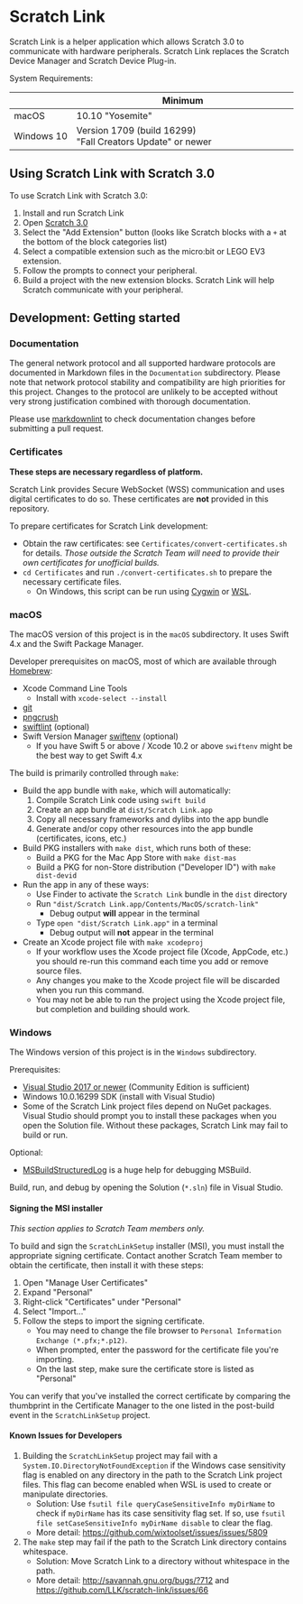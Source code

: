 # Scratch Link

Scratch Link is a helper application which allows Scratch 3.0 to communicate with hardware peripherals. Scratch Link
replaces the Scratch Device Manager and Scratch Device Plug-in.

System Requirements:

| | Minimum
| --- | ---
| macOS | 10.10 "Yosemite"
| Windows&nbsp;10 | Version&nbsp;1709 (build&nbsp;16299) "Fall&nbsp;Creators&nbsp;Update" or newer

## Using Scratch Link with Scratch 3.0

To use Scratch Link with Scratch 3.0:

1. Install and run Scratch Link
2. Open [Scratch 3.0](https://scratch.mit.edu)
3. Select the "Add Extension" button (looks like Scratch blocks with a `+` at the bottom of the block categories list)
4. Select a compatible extension such as the micro:bit or LEGO EV3 extension.
5. Follow the prompts to connect your peripheral.
6. Build a project with the new extension blocks. Scratch Link will help Scratch communicate with your peripheral.

## Development: Getting started

### Documentation

The general network protocol and all supported hardware protocols are documented in Markdown files in the
`Documentation` subdirectory. Please note that network protocol stability and compatibility are high priorities for
this project. Changes to the protocol are unlikely to be accepted without very strong justification combined with
thorough documentation.

Please use [markdownlint](https://www.npmjs.com/package/markdownlint) to check documentation changes before submitting
a pull request.

### Certificates

**These steps are necessary regardless of platform.**

Scratch Link provides Secure WebSocket (WSS) communication and uses digital certificates to do so. These certificates
are **not** provided in this repository.

To prepare certificates for Scratch Link development:

* Obtain the raw certificates: see `Certificates/convert-certificates.sh` for details. *Those outside the Scratch Team
  will need to provide their own certificates for unofficial builds.*
* `cd Certificates` and run `./convert-certificates.sh` to prepare the necessary certificate files.
  * On Windows, this script can be run using [Cygwin](https://www.cygwin.com/) or
    [WSL](https://docs.microsoft.com/en-us/windows/wsl/install-win10).

### macOS

The macOS version of this project is in the `macOS` subdirectory. It uses Swift 4.x and the Swift Package Manager.

Developer prerequisites on macOS, most of which are available through [Homebrew](https://brew.sh/):

* Xcode Command Line Tools
  * Install with `xcode-select --install`
* [git](https://git-scm.com/)
* [pngcrush](https://pmt.sourceforge.io/pngcrush/)
* [swiftlint](https://github.com/realm/SwiftLint) (optional)
* Swift Version Manager [swiftenv](https://swiftenv.fuller.li/) (optional)
  * If you have Swift 5 or above / Xcode 10.2 or above `swiftenv` might be the best way to get Swift 4.x

The build is primarily controlled through `make`:

* Build the app bundle with `make`, which will automatically:
  1. Compile Scratch Link code using `swift build`
  2. Create an app bundle at `dist/Scratch Link.app`
  3. Copy all necessary frameworks and dylibs into the app bundle
  4. Generate and/or copy other resources into the app bundle (certificates, icons, etc.)
* Build PKG installers with `make dist`, which runs both of these:
  * Build a PKG for the Mac App Store with `make dist-mas`
  * Build a PKG for non-Store distribution ("Developer ID") with `make dist-devid`
* Run the app in any of these ways:
  * Use Finder to activate the `Scratch Link` bundle in the `dist` directory
  * Run `"dist/Scratch Link.app/Contents/MacOS/scratch-link"`
    * Debug output **will** appear in the terminal
  * Type `open "dist/Scratch Link.app"` in a terminal
    * Debug output will **not** appear in the terminal
* Create an Xcode project file with `make xcodeproj`
  * If your workflow uses the Xcode project file (Xcode, AppCode, etc.) you should re-run this command each time you
    add or remove source files.
  * Any changes you make to the Xcode project file will be discarded when you run this command.
  * You may not be able to run the project using the Xcode project file, but completion and building should work.

### Windows

The Windows version of this project is in the `Windows` subdirectory.

Prerequisites:

* [Visual Studio 2017 or newer](https://visualstudio.microsoft.com/vs/) (Community Edition is sufficient)
* Windows 10.0.16299 SDK (install with Visual Studio)
* Some of the Scratch Link project files depend on NuGet packages. Visual Studio should prompt you to install these
  packages when you open the Solution file. Without these packages, Scratch Link may fail to build or run.

Optional:

* [MSBuildStructuredLog](https://github.com/KirillOsenkov/MSBuildStructuredLog) is a huge help for debugging MSBuild.

Build, run, and debug by opening the Solution (`*.sln`) file in Visual Studio.

#### Signing the MSI installer

*This section applies to Scratch Team members only.*

To build and sign the `ScratchLinkSetup` installer (MSI), you must install the appropriate signing certificate.
Contact another Scratch Team member to obtain the certificate, then install it with these steps:

1. Open "Manage User Certificates"
2. Expand "Personal"
3. Right-click "Certificates" under "Personal"
4. Select "Import..."
5. Follow the steps to import the signing certificate.
   * You may need to change the file browser to `Personal Information Exchange (*.pfx;*.p12)`.
   * When prompted, enter the password for the certificate file you're importing.
   * On the last step, make sure the certificate store is listed as "Personal"

You can verify that you've installed the correct certificate by comparing the thumbprint in the Certificate Manager to
the one listed in the post-build event in the `ScratchLinkSetup` project.

#### Known Issues for Developers

1. Building the `ScratchLinkSetup` project may fail with a `System.IO.DirectoryNotFoundException` if the Windows case
   sensitivity flag is enabled on any directory in the path to the Scratch Link project files. This flag can become
   enabled when WSL is used to create or manipulate directories.
   * Solution: Use `fsutil file queryCaseSensitiveInfo myDirName` to check if `myDirName` has its case sensitivity
     flag set. If so, use `fsutil file setCaseSensitiveInfo myDirName disable` to clear the flag.
   * More detail: <https://github.com/wixtoolset/issues/issues/5809>
2. The `make` step may fail if the path to the Scratch Link directory contains whitespace.
   * Solution: Move Scratch Link to a directory without whitespace in the path.
   * More detail: <http://savannah.gnu.org/bugs/?712> and <https://github.com/LLK/scratch-link/issues/66>
